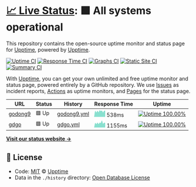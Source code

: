 # [📈 Live Status](https://demo.upptime.js.org): <!--live status--> **🟩 All systems operational**

This repository contains the open-source uptime monitor and status page for [Upptime](https://upptime.js.org), powered by [Upptime](https://github.com/upptime/upptime).

[![Uptime CI](https://github.com/koj-co/upptime/workflows/Uptime%20CI/badge.svg)](https://github.com/koj-co/upptime/actions?query=workflow%3A%22Uptime+CI%22)
[![Response Time CI](https://github.com/koj-co/upptime/workflows/Response%20Time%20CI/badge.svg)](https://github.com/koj-co/upptime/actions?query=workflow%3A%22Response+Time+CI%22)
[![Graphs CI](https://github.com/koj-co/upptime/workflows/Graphs%20CI/badge.svg)](https://github.com/koj-co/upptime/actions?query=workflow%3A%22Graphs+CI%22)
[![Static Site CI](https://github.com/koj-co/upptime/workflows/Static%20Site%20CI/badge.svg)](https://github.com/koj-co/upptime/actions?query=workflow%3A%22Static+Site+CI%22)
[![Summary CI](https://github.com/koj-co/upptime/workflows/Summary%20CI/badge.svg)](https://github.com/koj-co/upptime/actions?query=workflow%3A%22Summary+CI%22)

With [Upptime](https://upptime.js.org), you can get your own unlimited and free uptime monitor and status page, powered entirely by a GitHub repository. We use [Issues](https://github.com/upptime/upptime/issues) as incident reports, [Actions](https://github.com/upptime/upptime/actions) as uptime monitors, and [Pages](https://demo.upptime.js.org) for the status page.

<!--start: status pages-->
<!-- This summary is generated by Upptime (https://github.com/upptime/upptime) -->
<!-- Do not edit this manually, your changes will be overwritten -->

| URL                            | Status | History                                                                           | Response Time                                                                | Uptime                                                                                                                                                                                                   |
| ------------------------------ | ------ | --------------------------------------------------------------------------------- | ---------------------------------------------------------------------------- | -------------------------------------------------------------------------------------------------------------------------------------------------------------------------------------------------------- |
| [godong9](https://godong9.com) | 🟩 Up  | [godong9.yml](https://github.com/godong9/gdgo/commits/master/history/godong9.yml) | <img alt="Response time graph" src="./graphs/godong9.png" height="20"> 538ms | [![Uptime 100.00%](https://img.shields.io/endpoint?url=https%3A%2F%2Fraw.githubusercontent.com%2Fgodong9%2Fgdgo%2Fmaster%2Fapi%2Fgodong9%2Fuptime.json)](https://godong9.github.io/gdgo/history/godong9) |
| [gdgo](https://gdgo.kr)        | 🟩 Up  | [gdgo.yml](https://github.com/godong9/gdgo/commits/master/history/gdgo.yml)       | <img alt="Response time graph" src="./graphs/gdgo.png" height="20"> 1155ms   | [![Uptime 100.00%](https://img.shields.io/endpoint?url=https%3A%2F%2Fraw.githubusercontent.com%2Fgodong9%2Fgdgo%2Fmaster%2Fapi%2Fgdgo%2Fuptime.json)](https://godong9.github.io/gdgo/history/gdgo)       |

<!--end: status pages-->

[**Visit our status website →**](https://demo.upptime.js.org)

## 📄 License

- Code: [MIT](./LICENSE) © [Upptime](https://upptime.js.org)
- Data in the `./history` directory: [Open Database License](https://opendatacommons.org/licenses/odbl/1-0/)
